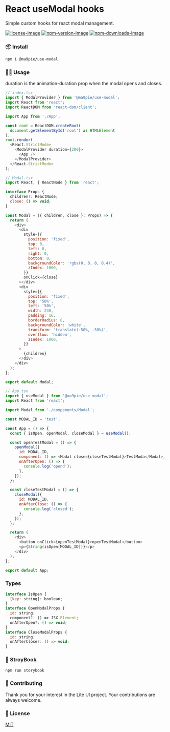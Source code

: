 # React useModal hooks
Simple custom hooks for react modal management.

[npm-url]: https://www.npmjs.com/package/@ma9pie/use-modal
[license-image]: https://img.shields.io/badge/license-MIT-red.svg
[npm-version-image]: https://img.shields.io/npm/v/@ma9pie/use-modal.svg
[npm-downloads-image]: https://img.shields.io/npm/dt/@ma9pie/use-modal.svg

[![license-image]][npm-url] [![npm-version-image]][npm-url] [![npm-downloads-image]][npm-url]

### 📦 Install
```bash
npm i @ma9pie/use-modal
```

### 👨‍💻 Usage

duration is the animation-duration prop when the modal opens and closes.

```javascript
// index.tsx
import { ModalProvider } from '@ma9pie/use-modal';
import React from 'react';
import ReactDOM from 'react-dom/client';

import App from './App';

const root = ReactDOM.createRoot(
  document.getElementById('root') as HTMLElement
);
root.render(
  <React.StrictMode>
    <ModalProvider duration={200}>
      <App />
    </ModalProvider>
  </React.StrictMode>
);
```

```javascript
// Modal.tsx
import React, { ReactNode } from 'react';

interface Props {
  children?: ReactNode;
  close: () => void;
}

const Modal = ({ children, close }: Props) => {
  return (
    <div>
      <div
        style={{
          position: 'fixed',
          top: 0,
          left: 0,
          right: 0,
          bottom: 0,
          backgroundColor: 'rgba(0, 0, 0, 0.4)',
          zIndex: 1000,
        }}
        onClick={close}
      ></div>
      <div
        style={{
          position: 'fixed',
          top: '50%',
          left: '50%',
          width: 240,
          padding: 16,
          borderRadius: 8,
          backgroundColor: 'white',
          transform: 'translate(-50%, -50%)',
          overflow: 'hidden',
          zIndex: 1000,
        }}
      >
        {children}
      </div>
    </div>
  );
};

export default Modal;

```

```javascript
// App.tsx
import { useModal } from '@ma9pie/use-modal';
import React from 'react';

import Modal from './components/Modal';

const MODAL_ID = 'test';

const App = () => {
  const { isOpen, openModal, closeModal } = useModal();

  const openTestModal = () => {
    openModal({
      id: MODAL_ID,
      component: () => <Modal close={closeTestModal}>TestModa</Modal>,
      onAfterOpen: () => {
        console.log('opend');
      },
    });
  };

  const closeTestModal = () => {
    closeModal({
      id: MODAL_ID,
      onAfterClose: () => {
        console.log('closed');
      },
    });
  };

  return (
    <div>
      <button onClick={openTestModal}>openTestModal</button>
      <p>{String(isOpen[MODAL_ID])}</p>
    </div>
  );
};

export default App;
```

### Types
```javascript
interface IsOpen {
  [key: string]: boolean;
}
interface OpenModalProps {
  id: string;
  component?: () => JSX.Element;
  onAfterOpen?: () => void;
}
interface CloseModalProps {
  id: string;
  onAfterClose?: () => void;
}
```

### 📖 StroyBook
```bash
npm run storybook
```

### 🤝 Contributing 
Thank you for your interest in the Lite UI project. Your contributions are always welcome.

### 📜 License
[MIT](https://choosealicense.com/licenses/mit/)